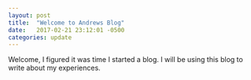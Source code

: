 ```yaml
---
layout: post
title:  "Welcome to Andrews Blog"
date:   2017-02-21 23:12:01 -0500
categories: update
---
```

Welcome,
I figured it was time I started a blog. I will be using this blog to write about my experiences.
